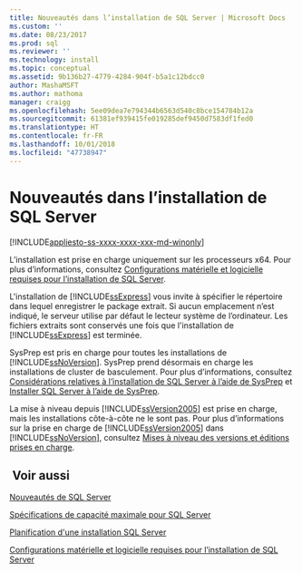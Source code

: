 ```yaml
---
title: Nouveautés dans l’installation de SQL Server | Microsoft Docs
ms.custom: ''
ms.date: 08/23/2017
ms.prod: sql
ms.reviewer: ''
ms.technology: install
ms.topic: conceptual
ms.assetid: 9b136b27-4779-4284-904f-b5a1c12bdcc0
author: MashaMSFT
ms.author: mathoma
manager: craigg
ms.openlocfilehash: 5ee09dea7e794344b6563d540c8bce154784b12a
ms.sourcegitcommit: 61381ef939415fe019285def9450d7583df1fed0
ms.translationtype: HT
ms.contentlocale: fr-FR
ms.lasthandoff: 10/01/2018
ms.locfileid: "47738947"
---
```

# <a name="what39s-new-in-sql-server-installation"></a>Nouveautés dans l’installation de SQL Server
[!INCLUDE[appliesto-ss-xxxx-xxxx-xxx-md-winonly](../../includes/appliesto-ss-xxxx-xxxx-xxx-md-winonly.md)]

 L’installation est prise en charge uniquement sur les processeurs x64. Pour plus d’informations, consultez [Configurations matérielle et logicielle requises pour l’installation de SQL Server](../../sql-server/install/hardware-and-software-requirements-for-installing-sql-server.md).
  
 L'installation de [!INCLUDE[ssExpress](../../includes/ssexpress-md.md)] vous invite à spécifier le répertoire dans lequel enregistrer le package extrait. Si aucun emplacement n’est indiqué, le serveur utilise par défaut le lecteur système de l’ordinateur. Les fichiers extraits sont conservés une fois que l'installation de [!INCLUDE[ssExpress](../../includes/ssexpress-md.md)] est terminée.  
  
 SysPrep est pris en charge pour toutes les installations de [!INCLUDE[ssNoVersion](../../includes/ssnoversion-md.md)]. SysPrep prend désormais en charge les installations de cluster de basculement. Pour plus d’informations, consultez [Considérations relatives à l’installation de SQL Server à l’aide de SysPrep](../../database-engine/install-windows/considerations-for-installing-sql-server-using-sysprep.md) et [Installer SQL Server à l’aide de SysPrep](../../database-engine/install-windows/install-sql-server-using-sysprep.md).  
  
 La mise à niveau depuis [!INCLUDE[ssVersion2005](../../includes/ssversion2005-md.md)] est prise en charge, mais les installations côte\-à\-côte ne le sont pas. Pour plus d’informations sur la prise en charge de [!INCLUDE[ssVersion2005](../../includes/ssversion2005-md.md)] dans [!INCLUDE[ssNoVersion](../../includes/ssnoversion-md.md)], consultez [Mises à niveau des versions et éditions prises en charge](../../database-engine/install-windows/supported-version-and-edition-upgrades.md).  
 
  
## <a name="see-also"></a> Voir aussi  
[Nouveautés de SQL Server](../../sql-server/what-s-new-in-sql-server-2017.md)

[Spécifications de capacité maximale pour SQL Server](../../sql-server/maximum-capacity-specifications-for-sql-server.md)   

[Planification d'une installation SQL Server](../../sql-server/install/planning-a-sql-server-installation.md)   

[Configurations matérielle et logicielle requises pour l’installation de SQL Server](../../sql-server/install/hardware-and-software-requirements-for-installing-sql-server.md)  
  
